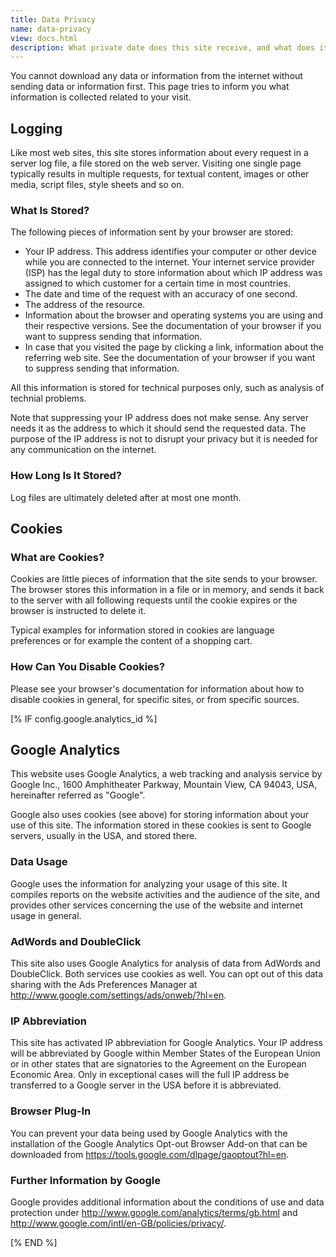 ```yaml
---
title: Data Privacy
name: data-privacy
view: docs.html
description: What private date does this site receive, and what does it use it for?
---
```


You cannot download any data or information from the internet without sending
data or information first. This page tries to inform you what information
is collected related to your visit.

<!--TOC-->

## Logging

Like most web sites, this site stores information about every request in a
server log file, a file stored on the web server. Visiting one single page
typically results in multiple requests, for textual content, images or other
media, script files, style sheets and so on.

### What Is Stored?

The following pieces of information sent by your browser are stored:

- Your IP address. This address identifies your computer or other device
  while you are connected to the internet. Your internet service provider
  (ISP) has the legal duty to store information about which IP address
  was assigned to which customer for a certain time in most countries.
- The date and time of the request with an accuracy of one second.
- The address of the resource.
- Information about the browser and operating systems you are using and
  their respective versions. See the documentation of your browser if you
  want to suppress sending that information.
- In case that you visited the page by clicking a link, information about
  the referring web site. See the documentation of your browser if you
  want to suppress sending that information.

All this information is stored for technical purposes only, such as analysis
of technial problems.

Note that suppressing your IP address does not make sense. Any server
needs it as the address to which it should send the requested data. The
purpose of the IP address is not to disrupt your privacy but it is needed
for any communication on the internet.

### How Long Is It Stored?

Log files are ultimately deleted after at most one month.

## Cookies

### What are Cookies?

Cookies are little pieces of information that the site sends to your
browser. The browser stores this information in a file or in memory,
and sends it back to the server with all following requests until
the cookie expires or the browser is instructed to delete it.

Typical examples for information stored in cookies are language preferences or for example the content of a shopping cart.

### How Can You Disable Cookies?

Please see your browser's documentation for information about how to
disable cookies in general, for specific sites, or from specific sources.

<!--qgoda-no-xgettext-->[% IF config.google.analytics_id %]<!--/qgoda-no-xgettext-->

## Google Analytics

This website uses Google Analytics, a web tracking and analysis service
by Google Inc., 1600 Amphitheater Parkway, Mountain View, CA 94043, USA,
hereinafter referred as "Google".

Google also uses cookies (see above) for storing information
about your use of this site. The information stored in these cookies is
sent to Google servers, usually in the USA, and stored there.

### Data Usage

Google uses the information for analyzing your usage of this site. It
compiles reports on the website activities and the audience of the site,
and provides other services concerning the use of the website and
internet usage in general.

### AdWords and DoubleClick

This site also uses Google Analytics for analysis of data from AdWords
and DoubleClick. Both services use cookies as well. You can opt out
of this data sharing with the Ads Preferences Manager at
http://www.google.com/settings/ads/onweb/?hl=en.

### IP Abbreviation

This site has activated IP abbreviation for Google Analytics. Your IP
address will be abbreviated by Google within Member States of the
European Union or in other states that are signatories to the
Agreement on the European Economic Area. Only in exceptional cases will
the full IP address be transferred to a Google server in the USA before
it is abbreviated.

### Browser Plug-In

You can prevent your data being used by Google Analytics with the
installation of the Google Analytics Opt-out Browser Add-on that can
be downloaded from https://tools.google.com/dlpage/gaoptout?hl=en.

### Further Information by Google

Google provides additional information about the conditions of use
and data protection under http://www.google.com/analytics/terms/gb.html
and http://www.google.com/intl/en-GB/policies/privacy/.

<!--qgoda-no-xgettext-->[% END %]<!--/qgoda-no-xgettext-->
